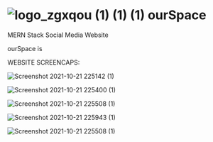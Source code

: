   #  ![logo_zgxqou (1) (1) (1)](https://user-images.githubusercontent.com/45349730/138401881-c90caf43-c698-4f97-b1ba-e56b8d53e83f.png)  ourSpace

  
  MERN Stack Social Media Website
  
  ourSpace is


WEBSITE SCREENCAPS:

![Screenshot 2021-10-21 225142 (1)](https://user-images.githubusercontent.com/45349730/138402381-a2130381-9fc5-4f4f-aa60-3ab924e4d675.png)

![Screenshot 2021-10-21 225400 (1)](https://user-images.githubusercontent.com/45349730/138402507-eaa8bbc5-73d6-4160-b5f0-3342cc8ffdaf.png)

![Screenshot 2021-10-21 225508 (1)](https://user-images.githubusercontent.com/45349730/138402591-ef87aa3c-6404-41f8-b4f1-0787b5aad271.png)

![Screenshot 2021-10-21 225943 (1)](https://user-images.githubusercontent.com/45349730/138402553-d60b4498-ccb1-4d98-9614-5dc017dd61eb.png)

![Screenshot 2021-10-21 225508 (1)](https://user-images.githubusercontent.com/45349730/138402639-dabdc7b9-3e93-45c2-a3de-22902c22e012.png)




